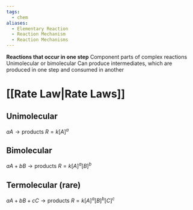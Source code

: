```yaml
---
tags:
  - chem
aliases:
  - Elementary Reaction
  - Reaction Mechanism
  - Reaction Mechanisms
---
```

**Reactions that occur in one step**
Component parts of complex reactions
Unimolecular or bimolecular
Can produce intermediates, which are produced in one step and consumed in another
# [[Rate Law|Rate Laws]]
## Unimolecular
$aA \rightarrow \text{products}$
$R=k[A]^a$
## Bimolecular
$aA+bB\rightarrow \text{products}$
$R=k[A]^a[B]^b$
## Termolecular (rare)
$aA+bB+cC \rightarrow \text{products}$
$R=k[A]^a[B]^b[C]^c$

